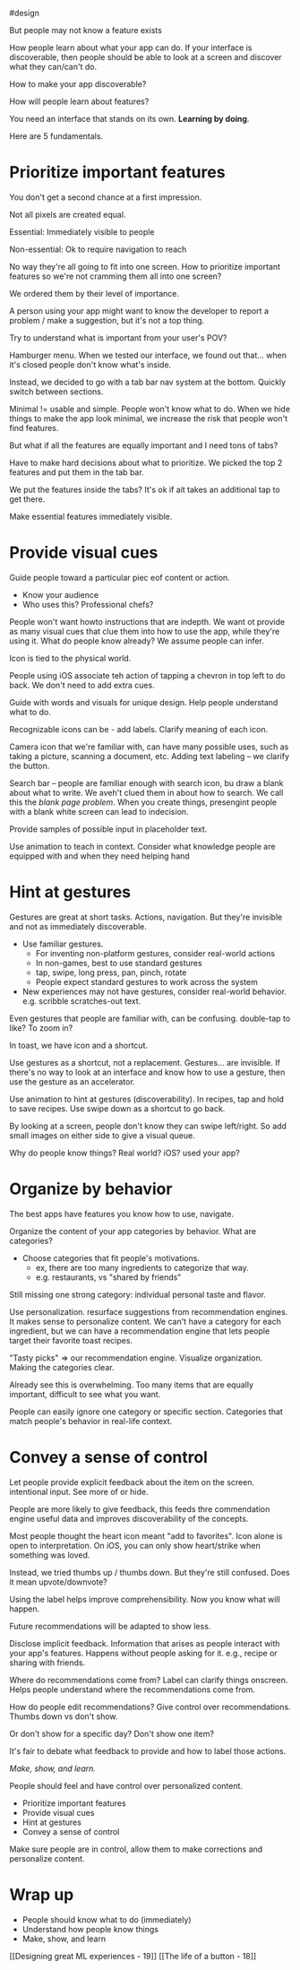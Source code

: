 #design 

But people may not know a feature exists 

How people learn about what your app can do.  If your interface is discoverable, then people should be able to look at a screen and discover what they can/can't do.

How to make your app discoverable?

How will people learn about features?  

You need an interface that stands on its own. **Learning by doing**.

Here are 5 fundamentals.

# Prioritize important features
You don't get a second chance at a first impression. 

Not all pixels are created equal.  

Essential: Immediately visible to people

Non-essential: Ok to require navigation to reach

No way they're all going to fit into one screen.  How to prioritize important features so we're not cramming them all into one screen?

We ordered them by their level of importance.  

A person using your app might want to know the developer to report a problem / make a suggestion, but it's not a top thing.

Try to understand what is important from your user's POV?  

Hamburger menu.  When we tested our interface, we found out that... when it's closed people don't know what's inside.  

Instead, we decided to go with a tab bar nav system at the bottom.  Quickly switch between sections.

Minimal != usable and simple.  People won't know what to do.  When we hide things to make the app look minimal, we increase the risk that people won't find features.

But what if all the features are equally important and I need tons of tabs?  

Have to make hard decisions about what to prioritize.  We picked the top 2 features and put them in the tab bar.

We put the features inside the tabs?
It's ok if ait takes an additional tap to get there.

Make essential features immediately visible.  

# Provide visual cues
Guide people toward a particular piec eof content or action.

* Know your audience
* Who uses this?  Professional chefs?  

People won't want howto instructions that are indepth.  We want ot provide as many visual cues that clue them into how to use the app, while they're using it.  What do people know already?  We assume people can infer.

Icon is tied to the physical world.  

People using iOS associate teh action of tapping a chevron in top left to do back.  We don't need to add extra cues.

Guide with words and visuals for unique design.  Help people understand what to do.

Recognizable icons can be - add labels.  Clarify meaning of each icon.

Camera icon that we're familiar with, can have many possible uses, such as taking a picture, scanning a document, etc.  Adding text labeling – we clarify the button.

Search bar – people are familiar enough with search icon, bu draw a blank about what to write.  We aveh't clued them in about how to search.  We call this the *blank page problem*.  When you create things, presengint people with a blank white screen can lead to indecision.

Provide samples of possible input in placeholder text.

Use animation to teach in context.  Consider what knowledge people are equipped with and when they need helping hand

# Hint at gestures
Gestures are great at short tasks.  Actions, navigation.  But they're invisible and not as immediately discoverable.

* Use familiar gestures.
	* For inventing non-platform gestures, consider real-world actions
	* In non-games, best to use standard gestures
	* tap, swipe, long press, pan, pinch, rotate
	* People expect standard gestures to work across the system
* New experiences may not have gestures, consider real-world behavior.  e.g. scribble scratches-out text.

Even gestures that people are familiar with, can be confusing.  double-tap to like?  To zoom in?

In toast, we have icon and a shortcut.

Use gestures as a shortcut, not a replacement.  Gestures... are invisible.  If there's no way to look at an interface and know how to use a gesture, then use the gesture as an accelerator.

Use animation to hint at gestures (discoverability).  In recipes, tap and hold to save recipes.  Use swipe down as a shortcut to go back.

By looking at a screen, people don't know they can swipe left/right.  So add small images on either side to give a visual queue.

Why do people know things?  Real world?  iOS?  used your app?
# Organize by behavior
The best apps have features you know how to use, navigate.

Organize the content of your app categories by behavior.  What are categories?

* Choose categories that fit people's motivations.  
	* ex, there are too many ingredients to categorize that way.
	* e.g. restaurants, vs "shared by friends"

Still missing one strong category: individual personal taste and flavor.  

Use personalization.  resurface suggestions from recommendation engines.  It makes sense to personalize content.  We can't have a category for each ingredient, but we can have a recommendation engine that lets people target their favorite toast recipes.

"Tasty picks" => our recommendation engine.
Visualize organization.  Making the categories clear.

Already see this is overwhelming.  Too many items that are equally important, difficult to see what you want.

People can easily ignore one category or specific section.  Categories that match people's behavior in real-life context.  

# Convey a sense of control
Let people provide explicit feedback about the item on the screen.  intentional input.  See more of or hide.

People are more likely to give feedback, this feeds thre commendation engine useful data and improves discoverability of the concepts.

Most people thought the heart icon meant "add to favorites".  Icon alone is open to interpretation.  On iOS, you can only show heart/strike when something was loved.

Instead, we tried thumbs up / thumbs down.  But they're still confused.  Does it mean upvote/downvote?

Using the label helps improve comprehensibility.  Now you know what will happen.

Future recommendations will be adapted to show less.

Disclose implicit feedback.  Information that arises as people interact with your app's features.  Happens without people asking for it.  e.g., recipe or sharing with friends.

Where do recommendations come from?  Label can clarify things onscreen.  Helps people understand where the recommendations come from.

How do people edit recommendations?  Give control over recommendations.  Thumbs down vs don't show.  

Or don't show for a specific day?  Don't show one item?

It's fair to debate what feedback to provide and how to label those actions.  

*Make, show, and learn.*

People should feel and have control over personalized content.  

* Prioritize important features
* Provide visual cues
* Hint at gestures
* Convey a sense of control

Make sure people are in control, allow them to make corrections and personalize content.

# Wrap up
* People should know what to do (immediately)
* Understand how people know things
* Make, show, and learn

[[Designing great ML experiences - 19]]
[[The life of a button - 18]]
